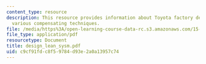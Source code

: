 ```yaml
---
content_type: resource
description: This resource provides information about Toyota factory designers and
  various compensating techniques.
file: /media/https%3A/open-learning-course-data-rc.s3.amazonaws.com/15-763j-manufacturing-system-and-supply-chain-design-spring-2005/c9cf91fdc8f59784d93e2a0a13957c74_design_lean_sysm.pdf
file_type: application/pdf
resourcetype: Document
title: design_lean_sysm.pdf
uid: c9cf91fd-c8f5-9784-d93e-2a0a13957c74
---
```

